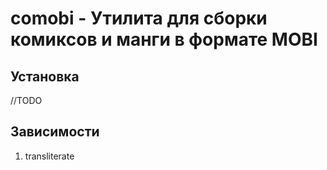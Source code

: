 # comobi - Утилита для сборки комиксов и манги в формате MOBI

## Установка
//TODO
## Зависимости
1. transliterate